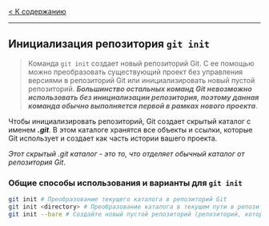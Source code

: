 [< К содержанию](./readme.md)
***
## Инициализация репозитория `git init`

>Команда `git init` создает новый репозиторий Git. С ее помощью можно преобразовать существующий проект без управления версиями в репозиторий Git или инициализировать новый пустой репозиторий. ***Большинство остальных команд Git невозможно использовать без инициализации репозитория, поэтому данная команда обычно выполняется первой в рамках нового проекта***.

Чтобы инициализировать репозиторий, Git создает скрытый каталог с именем ***.git***. В этом каталоге хранятся все объекты и ссылки, которые Git использует и создает как часть истории вашего проекта. 

*Этот скрытый .git каталог - это то, что отделяет обычный каталог от репозитория Git*.

### Общие способы использования и варианты для `git init`

```bash
git init # Преобразование текущего каталога в репозиторий Git
git init <directory> # Преобразование каталога в текущем пути в репозиторий Git
git init --bare # Создайте новый пустой репозиторий (репозиторий, который будет использоваться только как удаленный репозиторий, который не будет содержать активной разработки).
```


